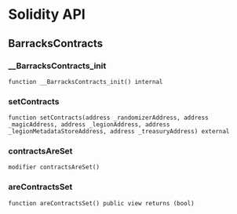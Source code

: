 # Solidity API

## BarracksContracts

### __BarracksContracts_init

```solidity
function __BarracksContracts_init() internal
```

### setContracts

```solidity
function setContracts(address _randomizerAddress, address _magicAddress, address _legionAddress, address _legionMetadataStoreAddress, address _treasuryAddress) external
```

### contractsAreSet

```solidity
modifier contractsAreSet()
```

### areContractsSet

```solidity
function areContractsSet() public view returns (bool)
```

